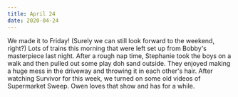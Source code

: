 ```yaml
---
title: April 24
date: 2020-04-24
---
```

We made it to Friday! (Surely we can still look forward to the weekend, right?) Lots of trains this morning that were left set up from Bobby's masterpiece last night. After a rough nap time, Stephanie took the boys on a walk and then pulled out some play doh sand outside. They enjoyed making a huge mess in the driveway and throwing it in each other's hair. After watching Survivor for this week, we turned on some old videos of Supermarket Sweep. Owen loves that show and has for a while.